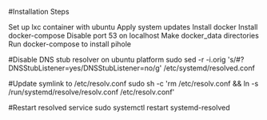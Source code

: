#Installation Steps

Set up lxc container with ubuntu
Apply system updates
Install docker
Install docker-compose
Disable port 53 on localhost
Make docker_data directories
Run docker-compose to install pihole


#Disable DNS stub resolver on ubuntu platform
sudo sed -r -i.orig 's/#?DNSStubListener=yes/DNSStubListener=no/g' /etc/systemd/resolved.conf

#Update symlink to /etc/resolv.conf
sudo sh -c 'rm /etc/resolv.conf && ln -s /run/systemd/resolve/resolv.conf /etc/resolv.conf'

#Restart resolved service
sudo systemctl restart systemd-resolved